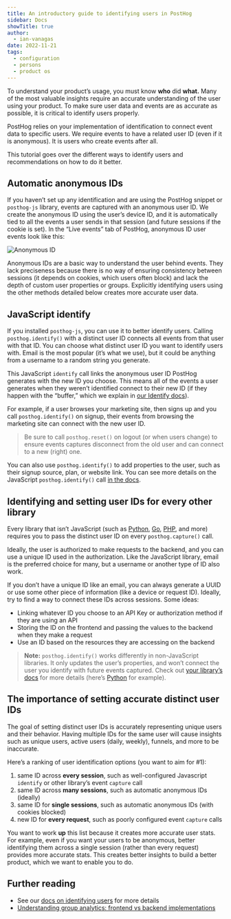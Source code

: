 ```yaml
---
title: An introductory guide to identifying users in PostHog
sidebar: Docs
showTitle: true
author:
  - ian-vanagas
date: 2022-11-21
tags:
  - configuration
  - persons
  - product os
---
```


To understand your product’s usage, you must know **who** did **what.** Many of the most valuable insights require an accurate understanding of the user using your product. To make sure user data and events are as accurate as possible, it is critical to identify users properly.

PostHog relies on your implementation of identification to connect event data to specific users. We require events to have a related user ID (even if it is anonymous). It is users who create events after all.

This tutorial goes over the different ways to identify users and recommendations on how to do it better.

## Automatic anonymous IDs

If you haven’t set up any identification and are using the PostHog snippet or `posthog-js` library, events are captured with an anonymous user ID. We create the anonymous ID using the  user’s device ID, and it is automatically tied to all the events a user sends in that session (and future sessions if the cookie is set). In the “Live events” tab of PostHog, anonymous ID user events look like this:

![Anonymous ID](https://res.cloudinary.com/dmukukwp6/image/upload/v1710055416/posthog.com/contents/images/tutorials/identifying-users-guide/anon-id.png)

Anonymous IDs are a basic way to understand the user behind events. They lack preciseness because there is no way of ensuring consistency between sessions (it depends on cookies, which users often block) and lack the depth of custom user properties or groups. Explicitly identifying users using the other methods detailed below creates more accurate user data.

## JavaScript identify

If you installed `posthog-js`, you can use it to better identify users. Calling `posthog.identify()` with a distinct user ID connects all events from that user with that ID. You can choose what distinct user ID you want to identify users with. Email is the most popular (it’s what we use), but it could be anything from a username to a random string you generate.

This JavaScript `identify` call links the anonymous user ID PostHog generates with the new ID you choose. This means all of the events a user generates when they weren’t identified connect to their new ID (if they happen with the “buffer,” which we explain in [our Identify docs](/docs/integrate/identifying-users#signup-flow-with-frontend-and-backend)).

For example, if a user browses your marketing site, then signs up and you call `posthog.identify()` on signup, their events from browsing the marketing site can connect with the new user ID.

> Be sure to call `posthog.reset()` on logout (or when users change) to ensure events captures disconnect from the old user and can connect to a new (right) one.

You can also use `posthog.identify()` to add properties to the user, such as their signup source, plan, or website link. You can see more details on the JavaScript `posthog.identify()` call [in the docs](/docs/integrate/client/js#identifying-users).

## Identifying and setting user IDs for every other library

Every library that isn’t JavaScript (such as [Python](/docs/integrate/server/python), [Go](/docs/integrate/server/go), [PHP](/docs/integrate/server/php), and more) requires you to pass the distinct user ID on every `posthog.capture()` call.

Ideally, the user is authorized to make requests to the backend, and you can use a unique ID used in the authorization. Like the JavaScript library, email is the preferred choice for many, but a username or another type of ID also work.

If you don’t have a unique ID like an email, you can always generate a UUID or use some other piece of information (like a device or request ID). Ideally, try to find a way to connect these IDs across sessions. Some ideas:

- Linking whatever ID you choose to an API Key or authorization method if they are using an API
- Storing the ID on the frontend and passing the values to the backend when they make a request
- Use an ID based on the resources they are accessing on the backend

> **Note:** `posthog.identify()` works differently in non-JavaScript libraries. It only updates the user’s properties, and won’t connect the user you identify with future events captured. Check out [your library’s docs](/docs/integrate#server-libraries) for more details (here’s [Python](/docs/integrate/server/python#identify) for example).

## The importance of setting accurate distinct user IDs

The goal of setting distinct user IDs is accurately representing unique users and their behavior. Having multiple IDs for the same user will cause insights such as unique users, active users (daily, weekly), funnels, and more to be inaccurate.

Here’s a ranking of user identification options (you want to aim for #1):

1. same ID across **every session**, such as well-configured Javascript `identify` or other library’s event `capture` call
2. same ID across **many sessions**, such as automatic anonymous IDs (ideally)
3. same ID for **single sessions**, such as automatic anonymous IDs (with cookies blocked)
4. new ID for **every request**, such as poorly configured event `capture` calls

You want to work **up** this list because it creates more accurate user stats. For example, even if you want your users to be anonymous, better identifying them across a single session (rather than every request) provides more accurate stats. This creates better insights to build a better product, which we want to enable you to do.

## Further reading

- See our [docs on identifying users](/docs/integrate/identifying-users) for more details
- [Understanding group analytics: frontend vs backend implementations](/tutorials/frontend-vs-backend-group-analytics)

